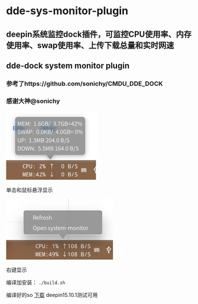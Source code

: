 # dde-sys-monitor-plugin
## deepin系统监控dock插件，可监控CPU使用率、内存使用率、swap使用率、上传下载总量和实时网速
## dde-dock system monitor plugin
### 参考了https://github.com/sonichy/CMDU_DDE_DOCK
### 感谢大神@sonichy
![alt](深度截图_201906172016242.png)

单击和鼠标悬浮显示

![alt](深度截图_20190617202551.png)

右键显示

编译加安装：
`./build.sh`

编译好的so [下载](build/libsys_monitor.so)
deepin15.10.1测试可用
